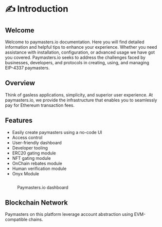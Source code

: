 # ✍ Introduction

## Welcome

Welcome to paymasters.io documentation. Here you will find detailed information and helpful tips to enhance your experience. Whether you need assistance with installation, configuration, or advanced usage we have got you covered. Paymasters.io seeks to address the challenges faced by businesses, developers, and protocols in creating, using, and managing EIP-4337 paymasters.

## Overview

Think of gasless applications, simplicity, and superior user experience. At paymasters.io, we provide the infrastructure that enables you to seamlessly pay for Ethereum transaction fees.

## Features

* Easily create paymasters using a no-code UI
* Access control
* User-friendly dashboard
* Developer tooling
* ERC20 gating module
* NFT gating module
* OnChain rebates module
* Human verification module
* Onyx Module&#x20;



<figure><img src=".gitbook/assets/dashboard.png" alt=""><figcaption><p>Paymasters.io dashboard </p></figcaption></figure>

## Blockchain Network

Paymasters on this platform leverage account abstraction using EVM-compatible chains.
